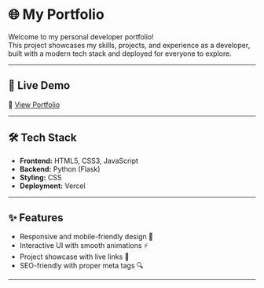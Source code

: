 # 🌐 My Portfolio

Welcome to my personal developer portfolio!  
This project showcases my skills, projects, and experience as a developer, built with a modern tech stack and deployed for everyone to explore.

---

## 🚀 Live Demo
🔗 [View Portfolio]([https://your-live-link.com](https://mohd-alyan.vercel.app/))

---

## 🛠️ Tech Stack

- **Frontend:** HTML5, CSS3, JavaScript  
- **Backend:** Python (Flask)  
- **Styling:** CSS 
- **Deployment:** Vercel 

---

## ✨ Features

- Responsive and mobile-friendly design 📱   
- Interactive UI with smooth animations ⚡  
- Project showcase with live links 🔗  
- SEO-friendly with proper meta tags 🔍  

---

